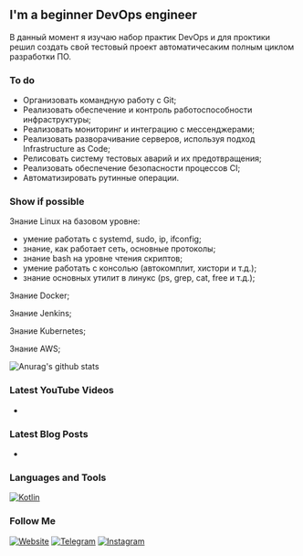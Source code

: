 ## I'm a beginner DevOps engineer

В данный момент я изучаю набор практик DevOps и для проктики решил создать свой тестовый проект автоматичесаким полным циклом разработки ПО.

### To do
- Организовать командную работу с Git;
- Реализовать обеспечение и контроль работоспособности инфраструктуры;
- Реализовать мониторинг и интеграцию с мессенджерами;
- Реализовать разворачивание серверов, используя подход Infrastructure as Code;
- Релисовать систему тестовых аварий и их предотвращения;
- Реализовать обеспечение безопасности процессов CI;
- Автоматизировать рутинные операции.

### Show if possible
Знание Linux на базовом уровне:
- умение работать с systemd, sudo, ip, ifconfig;
- знание, как работает сеть, основные протоколы;
- знание bash на уровне чтения скриптов;
- умение работать с консолью (автокомплит, хистори и т.д.);
- знание основных утилит в линукс (ps, grep, cat, free и т.д.);

Знание Docker;

Знание Jenkins;

Знание Kubernetes;

Знание AWS;


![Anurag's github stats](https://github-readme-stats.vercel.app/api?username=birkinmax&show_icons=true&theme=tokyonight)

### Latest YouTube Videos

-

### Latest Blog Posts

-

### Languages and Tools
[![Kotlin](https://img.shields.io/badge/-Kotlin-090909?style=for-the-badge&logo=Kotlin&logoColor=ae1dde)](#languages-and-tools)

### Follow Me

[![Website](https://img.shields.io/badge/-Website-090909?style=for-the-badge&logo=Web&logoColor=1195f5)](https://www.prodeploy.ru/)
[![Telegram](https://img.shields.io/badge/-Telegram-090909?style=for-the-badge&logo=Telegram&logoColor=27A0d9)](https://t.me/birkinmax)
[![Instagram](https://img.shields.io/badge/-Instagram-090909?style=for-the-badge&logo=Instagram&logoColor=b4068e)](https://www.instagram.com/maxbirkin/)
